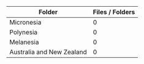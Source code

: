 | Folder                    |   Files / Folders |
|---------------------------|-------------------|
| Micronesia                |                 0 |
| Polynesia                 |                 0 |
| Melanesia                 |                 0 |
| Australia and New Zealand |                 0 |